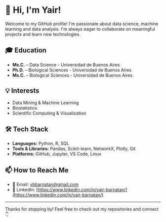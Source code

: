 # 👋 Hi, I'm Yair!

Welcome to my GitHub profile! I'm passionate about data science, machine learning and data analysis. I'm always eager to collaborate on meaningful projects and learn new technologies.

## 🎓 Education
- **Ms.C.** – Data Science - Universidad de Buenos Aires
- **Ph.D.** – Biological Sciences - Universidad de Buenos Aires
- **Ms.C.** – Biological Sciences - Universidad de Buenos Aires

## 💡 Interests
- Data Mining & Machine Learning
- Biostatistics
- Scientific Computing & Visualization

## 🛠️ Tech Stack
- **Languages:** Python, R, SQL
- **Tools & Libraries:** Pandas, Scikit-learn, NetworkX, Plotly, Git
- **Platforms:** GitHub, Jupyter, VS Code, Linux

## 📫 How to Reach Me
- 📧 Email: [ybbarnatan@gmail.com](mailto:ybbarnatan@gmail.com)
- 💼 LinkedIn: [https://www.linkedin.com/in/yair-barnatan/](https://www.linkedin.com/in/yair-barnatan/)


---

Thanks for stopping by! Feel free to check out my repositories and connect 👇
